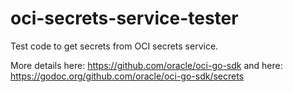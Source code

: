 # oci-secrets-service-tester
Test code to get secrets from OCI secrets service.

More details here:  https://github.com/oracle/oci-go-sdk
and here:  https://godoc.org/github.com/oracle/oci-go-sdk/secrets
